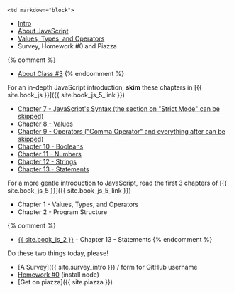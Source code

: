 	<td markdown="block">
* [Intro](slides/intro/intro.html)
* [About JavaScript](slides/js/js-intro.html)
* [Values, Types, and Operators](slides/js/js-values-types-operators.html)
* Survey, Homework #0 and Piazza

{% comment %}
* [About Class #3](slides/03/meta.html)
{% endcomment %}
</td>
	<td markdown="block">
    
For an in-depth JavaScript introduction, __skim__ these chapters in [{{ site.book_js }}]({{ site.book_js_5_link }})

* [Chapter 7 - JavaScript's Syntax (the section on "Strict Mode" can be skipped)](http://speakingjs.com/es5/ch07.html) 
* [Chapter 8 - Values](http://speakingjs.com/es5/ch08.html)
* [Chapter 9 - Operators ("Comma Operator" and everything after can be skipped)](http://speakingjs.com/es5/ch09.html)
* [Chapter 10 - Booleans](http://speakingjs.com/es5/ch10.html)
* [Chapter 11 - Numbers](http://speakingjs.com/es5/ch11.html)
* [Chapter 12 - Strings](http://speakingjs.com/es5/ch12.html)
* [Chapter 13 - Statements](http://speakingjs.com/es5/ch13.html)

For a more gentle introduction to JavaScript, read the first 3 chapters of [{{ site.book_js_5 }}]({{ site.book_js_5_link }}) 

* Chapter 1 - Values, Types, and Operators
* Chapter 2 - Program Structure

{% comment %}
* [{{ site.book_js_2 }}](http://speakingjs.com/es5/ch13.html) - Chapter 13 - Statements
{% endcomment %}
</td>
	<td markdown="block">

Do these two things today, please!

* [A Survey]({{ site.survey_intro }}) / form for GitHub username
* [Homework #0](homework/00.html) (install node)
* [Get on piazza]({{ site.piazza }}) 
</td>
